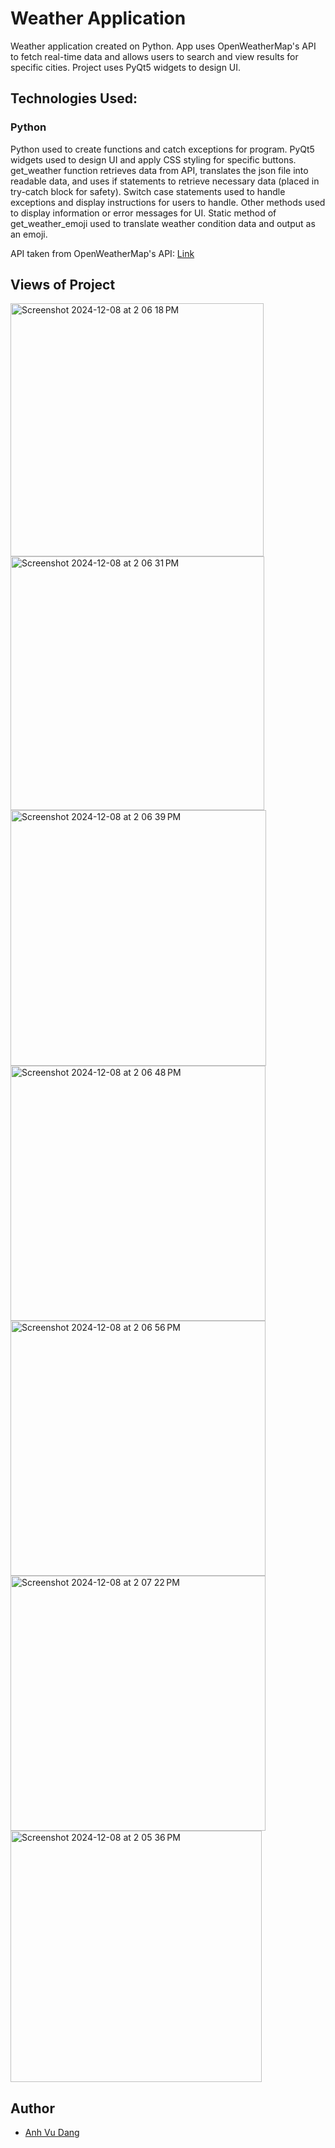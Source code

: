 # Weather Application
Weather application created on Python. App uses OpenWeatherMap's API to fetch real-time data and allows users to search and view results for specific cities. Project uses PyQt5 widgets to design UI.

## Technologies Used:

### Python

Python used to create functions and catch exceptions for program. PyQt5 widgets used to design UI and apply CSS styling for specific buttons. get_weather function retrieves data from API, translates the json file into readable data, and uses if statements to retrieve necessary data (placed in try-catch block for safety). Switch case statements used to handle exceptions and display instructions for users to handle. Other methods used to display information or error messages for UI. Static method of get_weather_emoji used to translate weather condition data and output as an emoji. 

API taken from OpenWeatherMap's API: [Link](https://openweathermap.org/api)


## Views of Project
<img width="405" alt="Screenshot 2024-12-08 at 2 06 18 PM" src="https://github.com/user-attachments/assets/32557e34-9af1-425e-89ee-58db82860624">
<img width="406" alt="Screenshot 2024-12-08 at 2 06 31 PM" src="https://github.com/user-attachments/assets/7063e24e-7650-433d-b3cd-9574fa3b549c">
<img width="409" alt="Screenshot 2024-12-08 at 2 06 39 PM" src="https://github.com/user-attachments/assets/fd3c8ac7-c0e4-4af4-aeee-7ef38227ab98">
<img width="408" alt="Screenshot 2024-12-08 at 2 06 48 PM" src="https://github.com/user-attachments/assets/5a4f9508-2b22-42a6-a49b-60fab22076b7">
<img width="408" alt="Screenshot 2024-12-08 at 2 06 56 PM" src="https://github.com/user-attachments/assets/626d7468-e365-4681-b0ea-8cbeaf94bf00">
<img width="408" alt="Screenshot 2024-12-08 at 2 07 22 PM" src="https://github.com/user-attachments/assets/f6247a5a-ecfc-4b4e-8b5b-3592d8e40484">
<img width="402" alt="Screenshot 2024-12-08 at 2 05 36 PM" src="https://github.com/user-attachments/assets/0f3b2259-6137-4106-841d-c7a2f8a3c77c">

## Author
- [Anh Vu Dang](https://github.com/mattydang)
